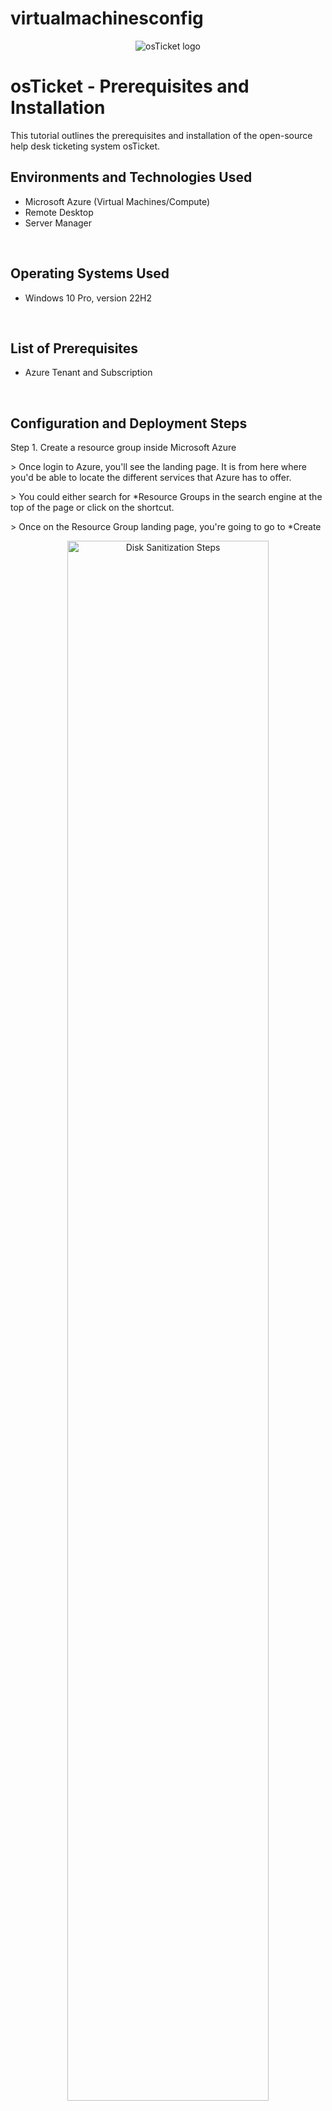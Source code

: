 # virtualmachinesconfig

<p align="center">
<img src="https://i.imgur.com/Clzj7Xs.png" alt="osTicket logo"/>
</p>

<h1>osTicket - Prerequisites and Installation</h1>
This tutorial outlines the prerequisites and installation of the open-source help desk ticketing system osTicket.<br />

<h2>Environments and Technologies Used</h2>

- Microsoft Azure (Virtual Machines/Compute)
- Remote Desktop
- Server Manager

<br>

<h2>Operating Systems Used </h2>

- Windows 10 Pro, version 22H2


</b>
<br>
<h2>List of Prerequisites</h2>

- Azure Tenant and Subscription

</br>

<h2>Configuration and Deployment Steps</h2>

<p align="left"> Step 1. Create a resource group inside Microsoft Azure</p>
<p> > Once login to Azure, you'll see the landing page. It is from here where you'd be able to locate the different services that Azure has to offer. </p>
<p> > You could either search for *Resource Groups in the search engine at the top of the page or click on the shortcut. </p>
<p> > Once on the Resource Group landing page, you're going to go to *Create </p>
<p align="center">
<img src="https://github.com/user-attachments/assets/6d46ff79-29c5-4cfb-8b7a-ea801e5f0c77" height="80%" width="80%" alt="Disk Sanitization Steps" />
</p>

<br>

<p> Step 2. Naming your Resource Group and Setting the Deployment Region </p>
<p> > You can name your RG anything you'd like </p>
<p> > When setting the region of deployment, you could choose any region but you'd want to consider a few factors: i.e network connectivity, cost considerations, service availability, etc. </p>
<p> > Once you name RG and select the region of deployment, select *Review & Create* </p>
<p> > Your RG now goes through a validation phase. Once it passes validation, you may now select *Create* to create your RG.
<p align="center">
<img src="https://github.com/user-attachments/assets/d17fa066-b640-4a0e-bafd-52713e134f09" height="80%" width="80%" alt="Disk Sanitization Steps" />
<img src="https://github.com/user-attachments/assets/a96500ac-dc6d-4b47-8de2-b8a92db69dc8" height="80%" width="80%" alt="Disk Sanitization Steps" />
</p>
</br>

<br>
<p> Step 3. Creating your Virtual Machine(s)</p>
<p> > Using Azure resource landing page, you could use the search box or select the shortcut to select Virtual Machines.</p>
<p> > Once on the Create a Virtual Machine landing page, be sure the subscription textbox is filled out with the appropriate subscription.</p>
<p> > In the Resource Group textbox, be sure to choose the RG that you created previously.
<p> > For Virtual machine name: Choose it wisely. Try not to make it complicated.
<p> > For the Region: Choose the same region as you did when setting up your RG.</p>
<p> > Selecting Image type: Choose the operating system based on your needs. In the sample photo, Windows 10 Pro, 
        version 22H2 was used. </p>
<img src="https://i.imgur.com/DJmEXEB.png" height="80%" width="80%" alt="Disk Sanitization Steps"/>
</p>

<br />

<p>
<img src="https://i.imgur.com/DJmEXEB.png" height="80%" width="80%" alt="Disk Sanitization Steps"/>
</p>
<p>
Lorem ipsum dolor sit amet, consectetur adipiscing elit, sed do eiusmod tempor incididunt ut labore et dolore magna aliqua. Ut enim ad minim veniam, quis nostrud exercitation ullamco laboris nisi ut aliquip ex ea commodo consequat. Duis aute irure dolor in reprehenderit in voluptate velit esse cillum dolore eu fugiat nulla pariatur.
</p>
<br />

